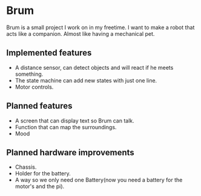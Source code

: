 Brum
===================================
Brum is a small project I work on in my freetime. I want to make a robot that acts like a companion. Almost like having a mechanical pet.


## Implemented features

* A distance sensor, can detect objects and will react if he meets something.
* The state machine can add new states with just one line.
* Motor controls.

## Planned features

* A screen that can display text so Brum can talk.
* Function that can map the surroundings.
* Mood

## Planned hardware improvements

* Chassis.
* Holder for the battery.
* A way so we only need one Battery(now you need a battery for the motor's and the pi).

